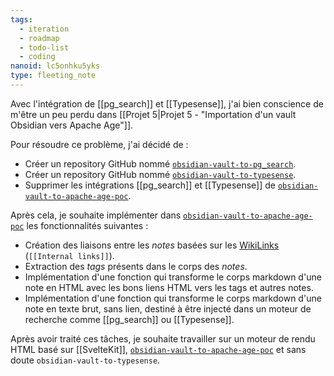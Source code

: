 ```yaml
---
tags:
  - iteration
  - roadmap
  - todo-list
  - coding
nanoid: lc5onhku5yks
type: fleeting_note
---
```

Avec l'intégration de [[pg_search]] et [[Typesense]], j'ai bien conscience de m'être un peu perdu dans [[Projet 5|Projet 5 - "Importation d'un vault Obsidian vers Apache Age"]].

Pour résoudre ce problème, j'ai décidé de :

- Créer un repository GitHub nommé [`obsidian-vault-to-pg_search`](https://github.com/stephane-klein/obsidian-vault-to-pg_search).
- Créer un repository GitHub nommé [`obsidian-vault-to-typesense`](https://github.com/stephane-klein/obsidian-vault-to-typesense).
- Supprimer les intégrations [[pg_search]] et [[Typesense]] de [`obsidian-vault-to-apache-age-poc`](https://github.com/stephane-klein/obsidian-vault-to-apache-age-poc).

Après cela, je souhaite implémenter dans [`obsidian-vault-to-apache-age-poc`](https://github.com/stephane-klein/obsidian-vault-to-apache-age-poc) les fonctionnalités suivantes :

- Création des liaisons entre les *notes* basées sur les [WikiLinks](https://help.obsidian.md/Linking+notes+and+files/Internal+links#Supported+formats+for+internal+links) (`[[Internal links]]`).
- Extraction des *tags* présents dans le corps des *notes*.
- Implémentation d'une fonction qui transforme le corps markdown d'une note en HTML avec les bons liens HTML vers les tags et autres notes.
- Implémentation d'une fonction qui transforme le corps markdown d'une note en texte brut, sans lien, destiné à être injecté dans un moteur de recherche comme [[pg_search]] ou [[Typesense]].

Après avoir traité ces tâches, je souhaite travailler sur un moteur de rendu HTML basé sur [[SvelteKit]], [`obsidian-vault-to-apache-age-poc`](https://github.com/stephane-klein/obsidian-vault-to-apache-age-poc) et sans doute `obsidian-vault-to-typesense`.

